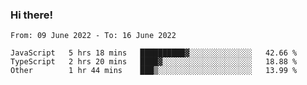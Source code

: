 ### Hi there!

<!--START_SECTION:waka-->

```text
From: 09 June 2022 - To: 16 June 2022

JavaScript   5 hrs 18 mins   ██████████▓░░░░░░░░░░░░░░   42.66 %
TypeScript   2 hrs 20 mins   ████▓░░░░░░░░░░░░░░░░░░░░   18.88 %
Other        1 hr 44 mins    ███▒░░░░░░░░░░░░░░░░░░░░░   13.99 %
```

<!--END_SECTION:waka-->
